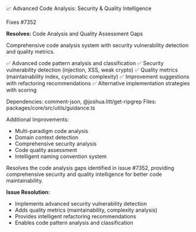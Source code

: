 📈 Advanced Code Analysis: Security & Quality Intelligence

Fixes #7352

**Resolves:** Code Analysis and Quality Assessment Gaps

Comprehensive code analysis system with security vulnerability detection and quality metrics.

✅ Advanced code pattern analysis and classification
✅ Security vulnerability detection (injection, XSS, weak crypto)
✅ Quality metrics (maintainability index, cyclomatic complexity)
✅ Improvement suggestions with refactoring recommendations
✅ Alternative implementation strategies with scoring

Dependencies: comment-json, @joshua.litt/get-ripgrep
Files: packages/core/src/utils/guidance.ts

Additional Improvements:
- Multi-paradigm code analysis
- Domain context detection
- Comprehensive security analysis
- Code quality assessment
- Intelligent naming convention system

Resolves the code analysis gaps identified in issue #7352, providing comprehensive security and quality intelligence for better code maintainability.

**Issue Resolution:**
- Implements advanced security vulnerability detection
- Adds quality metrics (maintainability, complexity analysis)
- Provides intelligent refactoring recommendations
- Enables code pattern analysis and classification

